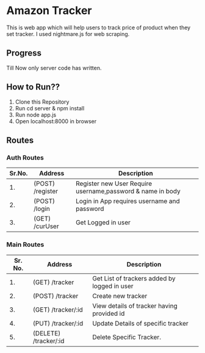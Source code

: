 # Amazon Tracker
This is web app which will help users to track price of product when they set tracker. I used nightmare.js for web scraping.

## Progress
 Till Now only server code has written.

## How to Run??
1. Clone this Repository
2. Run cd server & npm install
3. Run node app.js
4. Open localhost:8000 in browser

## Routes
### Auth Routes
Sr.No.|Address|Description
------|-------|-----------
1.| (POST) /register | Register new User Require username,password & name in body
2.| (POST) /login | Login in App requires username and password
3.| (GET) /curUser | Get Logged in user

### Main Routes
Sr. No.| Address | Description
------|------|--------
1.| (GET) /tracker | Get List of trackers added by logged in user
2.| (POST) /tracker | Create new tracker 
3.| (GET) /tracker/:id | View details of tracker having provided id
4.| (PUT) /tracker/:id  | Update Details of specific tracker 
5.| (DELETE) /tracker/:id | Delete Specific Tracker.
